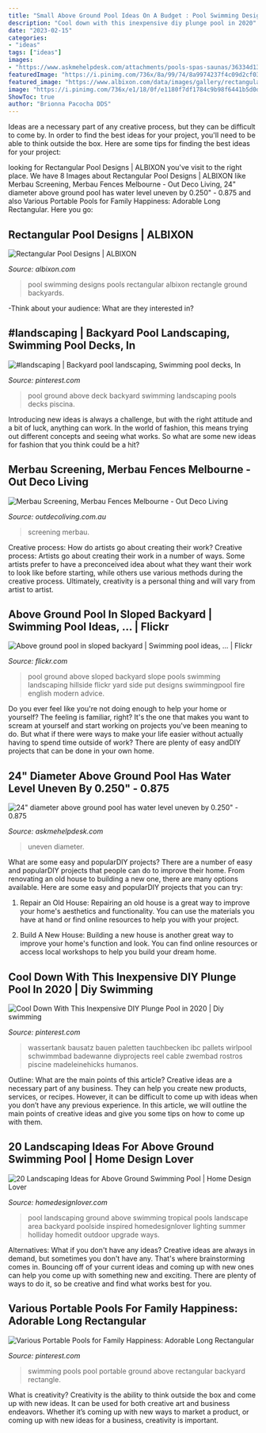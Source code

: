 ```yaml
---
title: "Small Above Ground Pool Ideas On A Budget : Pool Swimming Designs Pools Rectangular Albixon Rectangle Ground Backyards"
description: "Cool down with this inexpensive diy plunge pool in 2020"
date: "2023-02-15"
categories:
- "ideas"
tags: ["ideas"]
images:
- "https://www.askmehelpdesk.com/attachments/pools-spas-saunas/36334d1306512376-24-diameter-above-ground-pool-has-water-level-uneven-0-250-0-875-bad-photo.jpg"
featuredImage: "https://i.pinimg.com/736x/8a/99/74/8a9974237f4c09d2cf030ff524729c81.jpg"
featured_image: "https://www.albixon.com/data/images/gallery/rectangular_pool_designs/rectangular-pool-view.jpg"
image: "https://i.pinimg.com/736x/e1/18/0f/e1180f7df1784c9b98f6441b5d0d6db7.jpg"
ShowToc: true
author: "Brionna Pacocha DDS"
---
```



Ideas are a necessary part of any creative process, but they can be difficult to come by. In order to find the best ideas for your project, you'll need to be able to think outside the box. Here are some tips for finding the best ideas for your project: 

	

		
looking for Rectangular Pool Designs | ALBIXON you've visit to the right place. We have 8 Images about Rectangular Pool Designs | ALBIXON like Merbau Screening, Merbau Fences Melbourne - Out Deco Living, 24&quot; diameter above ground pool has water level uneven by 0.250&quot; - 0.875 and also Various Portable Pools for Family Happiness: Adorable Long Rectangular. Here you go:
		
    
## Rectangular Pool Designs | ALBIXON

<img loading=lazy src="https://www.albixon.com/data/images/gallery/rectangular_pool_designs/rectangular-pool-view.jpg" onerror="this.onerror=null;this.src='https://tse3.mm.bing.net/th?id=OIP.SqoiY7oopofYSPB4UgZvHQHaFn&amp;pid=15.1';" alt="Rectangular Pool Designs | ALBIXON">

_Source: albixon.com_

>pool swimming designs pools rectangular albixon rectangle ground backyards. 

	

-Think about your audience: What are they interested in?

    
## #landscaping | Backyard Pool Landscaping, Swimming Pool Decks, In

<img loading=lazy src="https://i.pinimg.com/736x/e1/18/0f/e1180f7df1784c9b98f6441b5d0d6db7.jpg" onerror="this.onerror=null;this.src='https://tse2.mm.bing.net/th?id=OIP.UzXJQ4I3YE3Tt0zFSz1H1AHaMu&amp;pid=15.1';" alt="#landscaping | Backyard pool landscaping, Swimming pool decks, In">

_Source: pinterest.com_

>pool ground above deck backyard swimming landscaping pools decks piscina. 

	

Introducing new ideas is always a challenge, but with the right attitude and a bit of luck, anything can work. In the world of fashion, this means trying out different concepts and seeing what works. So what are some new ideas for fashion that you think could be a hit?

    
## Merbau Screening, Merbau Fences Melbourne - Out Deco Living

<img loading=lazy src="https://www.outdecoliving.com.au/wp-content/uploads/2016/02/3-4.jpg" onerror="this.onerror=null;this.src='https://tse3.mm.bing.net/th?id=OIP.uCQMSY4ceAHbcjcQtvWBMwHaJ4&amp;pid=15.1';" alt="Merbau Screening, Merbau Fences Melbourne - Out Deco Living">

_Source: outdecoliving.com.au_

>screening merbau. 

	

Creative process: How do artists go about creating their work?
Creative process: Artists go about creating their work in a number of ways. Some artists prefer to have a preconceived idea about what they want their work to look like before starting, while others use various methods during the creative process. Ultimately, creativity is a personal thing and will vary from artist to artist.

    
## Above Ground Pool In Sloped Backyard | Swimming Pool Ideas, … | Flickr

<img loading=lazy src="https://c1.staticflickr.com/5/4093/4931002280_fa6f5eee7b_b.jpg" onerror="this.onerror=null;this.src='https://tse4.mm.bing.net/th?id=OIP.jNVfFEcetMtm-x3QKqcAVQHaFG&amp;pid=15.1';" alt="Above ground pool in sloped backyard | Swimming pool ideas, … | Flickr">

_Source: flickr.com_

>pool ground above sloped backyard slope pools swimming landscaping hillside flickr yard side put designs swimmingpool fire english modern advice. 

	

Do you ever feel like you're not doing enough to help your home or yourself? The feeling is familiar, right? It's the one that makes you want to scream at yourself and start working on projects you've been meaning to do. But what if there were ways to make your life easier without actually having to spend time outside of work? There are plenty of easy andDIY projects that can be done in your own home.

    
## 24&quot; Diameter Above Ground Pool Has Water Level Uneven By 0.250&quot; - 0.875

<img loading=lazy src="https://www.askmehelpdesk.com/attachments/pools-spas-saunas/36334d1306512376-24-diameter-above-ground-pool-has-water-level-uneven-0-250-0-875-bad-photo.jpg" onerror="this.onerror=null;this.src='https://tse1.mm.bing.net/th?id=OIP.oBP38UMAM3fCJ3Ipr3sEwwHaFh&amp;pid=15.1';" alt="24&quot; diameter above ground pool has water level uneven by 0.250&quot; - 0.875">

_Source: askmehelpdesk.com_

>uneven diameter. 

	

What are some easy and popularDIY projects?
There are a number of easy and popularDIY projects that people can do to improve their home. From renovating an old house to building a new one, there are many options available. Here are some easy and popularDIY projects that you can try:
1. Repair an Old House: Repairing an old house is a great way to improve your home's aesthetics and functionality. You can use the materials you have at hand or find online resources to help you with your project.

2. Build A New House: Building a new house is another great way to improve your home's function and look. You can find online resources or access local workshops to help you build your dream home.

    
## Cool Down With This Inexpensive DIY Plunge Pool In 2020 | Diy Swimming

<img loading=lazy src="https://i.pinimg.com/736x/8a/99/74/8a9974237f4c09d2cf030ff524729c81.jpg" onerror="this.onerror=null;this.src='https://tse4.mm.bing.net/th?id=OIP.lxB-nzpkeOvKLNlWU-CKiQAAAA&amp;pid=15.1';" alt="Cool Down With This Inexpensive DIY Plunge Pool in 2020 | Diy swimming">

_Source: pinterest.com_

>wassertank bausatz bauen paletten tauchbecken ibc pallets wirlpool schwimmbad badewanne diyprojects reel cable zwembad rostros piscine madeleinehicks humanos. 

	

Outline: What are the main points of this article?
Creative ideas are a necessary part of any business. They can help you create new products, services, or recipes. However, it can be difficult to come up with ideas when you don’t have any previous experience. In this article, we will outline the main points of creative ideas and give you some tips on how to come up with them.

    
## 20 Landscaping Ideas For Above Ground Swimming Pool | Home Design Lover

<img loading=lazy src="https://homedesignlover.com/wp-content/uploads/2015/08/1-tropical-inspired.jpg" onerror="this.onerror=null;this.src='https://tse2.mm.bing.net/th?id=OIP.j0N3C8bAvceIb7cTFJ_ncAHaE9&amp;pid=15.1';" alt="20 Landscaping Ideas for Above Ground Swimming Pool | Home Design Lover">

_Source: homedesignlover.com_

>pool landscaping ground above swimming tropical pools landscape area backyard poolside inspired homedesignlover lighting summer holliday homedit outdoor upgrade ways. 

	

Alternatives: What if you don't have any ideas?
Creative ideas are always in demand, but sometimes you don't have any. That's where brainstorming comes in. Bouncing off of your current ideas and coming up with new ones can help you come up with something new and exciting. There are plenty of ways to do it, so be creative and find what works best for you.

    
## Various Portable Pools For Family Happiness: Adorable Long Rectangular

<img loading=lazy src="https://i.pinimg.com/736x/fc/08/7c/fc087c5d7b005f196991c0440cccd3ba--swimming-pool-exercises-portable-swimming-pools.jpg" onerror="this.onerror=null;this.src='https://tse2.mm.bing.net/th?id=OIP.Tekt8LSWPuP1sLOVeEKYWwHaJ3&amp;pid=15.1';" alt="Various Portable Pools for Family Happiness: Adorable Long Rectangular">

_Source: pinterest.com_

>swimming pools pool portable ground above rectangular backyard rectangle. 

	

What is creativity?
Creativity is the ability to think outside the box and come up with new ideas. It can be used for both creative art and business endeavors. Whether it’s coming up with new ways to market a product, or coming up with new ideas for a business, creativity is important.

